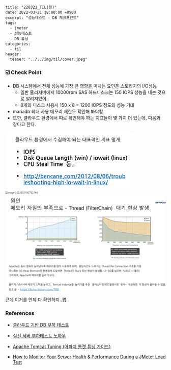 ```
title: "220321_TIL(월)"
date: 2022-03-21 18:00:00 +0900
excerpt: "성능테스트 - DB 체크포인트"
tags:
  - jmeter
  - 성능테스트
  - DB 튜닝
categories:
  - til
header:
  teaser: "../../img/til/cover.jpeg"
```



### :ballot_box_with_check: Check Point

- DB 시스템에서 전체 성능에 가장 큰 영향을 미치는 요인은 스토리지의 I/O성능
  - 일반 물리서버에서 10000rpm SAS 하드디스크는 150 IOPS 성능을 내는 것으로 알려져있어..
  - 8개의 디스크 사용시 150 x 8 = 1200 IOPS 정도의 성능 기대
- mariadb 최대 사용 메모리 제한도 확인해 봐야함
- 또한, 클라우드 환경에서 따로 확인해야 하는 지표들이 몇 가지 더 있는데, 다음과 같다고 한다.



<img src="../../img/image-20220321142406991.png" alt="image-20220321142406991" style="zoom:50%;" />



<img src="D:\ejjung\000_private\jinjungs.github.io\img\image-20220321142722240.png" alt="image-20220321142722240" style="zoom:50%;" />



<img src="../../img/image-20220321142811170.png" alt="image-20220321142811170" style="zoom:50%;" />



근데 이거를 언제 다 확인하지..쩝..



### References

- [클라우드 기반 DB 부하 테스트](https://tech.com2us.com/blog/3552)

- [실전 서버 부하테스트 노하우](https://www.slideshare.net/arload/bestcon-load-test)

- [Apache Tomcat Tuning (아파치 톰캣 튜닝 가이드)](https://bcho.tistory.com/788)

- [How to Monitor Your Server Health & Performance During a JMeter Load Test](https://www.blazemeter.com/blog/how-monitor-your-server-health-performance-during-jmeter-load-test)

 